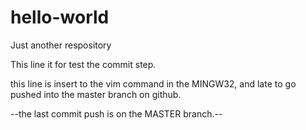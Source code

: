 # hello-world
Just another respository

This line it for test the commit step.

this line is insert to the vim command in the MINGW32, and late to go pushed into the master branch on github.

--the last commit push is on the MASTER branch.--
